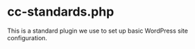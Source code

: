 # cc-standards.php

This is a standard plugin we use to set up basic WordPress site configuration.

